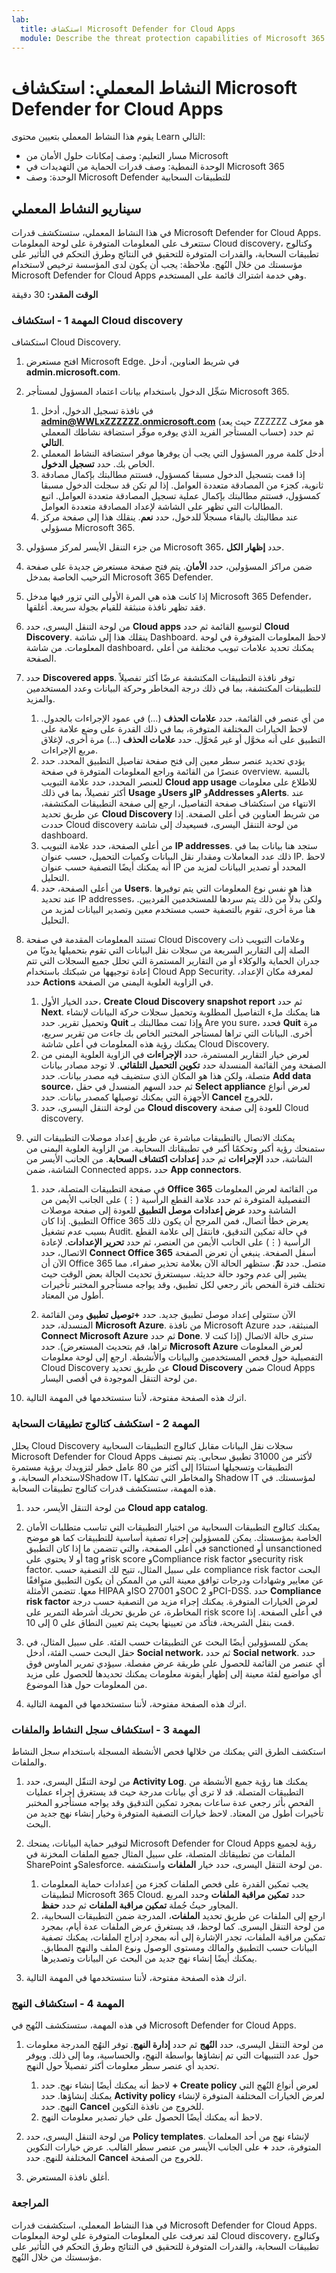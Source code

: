 ```yaml
---
lab:
  title: استكشاف Microsoft Defender for Cloud Apps
  module: Describe the threat protection capabilities of Microsoft 365
---
```


# النشاط المعملي: استكشاف Microsoft Defender for Cloud Apps

يقوم هذا النشاط المعملي بتعيين محتوى Learn التالي:

- مسار التعليم: وصف إمكانات حلول الأمان من Microsoft
- الوحدة النمطية: وصف قدرات الحماية من التهديدات في Microsoft 365
- الوحدة: وصف Microsoft Defender للتطبيقات السحابية

## سيناريو النشاط المعملي

في هذا النشاط المعملي، ستستكشف قدرات Microsoft Defender for Cloud Apps.  ستتعرف على المعلومات المتوفرة على لوحة المعلومات Cloud discovery، وكتالوج تطبيقات السحابة، والقدرات المتوفرة للتحقيق في النتائج وطرق التحكم في التأثير على مؤسستك من خلال النُهج. ملاحظة:  يجب أن يكون لدى المؤسسة ترخيص لاستخدام Microsoft Defender for Cloud Apps وهي خدمة اشتراك قائمة على المستخدم.

**الوقت المقدر:** 30 دقيقة

### المهمة 1 - استكشاف Cloud discovery

استكشاف Cloud Discovery.

1. افتح مستعرض Microsoft Edge. في شريط العناوين، أدخل **admin.microsoft.com**.

1. سَجِّل الدخول باستخدام بيانات اعتماد المسؤول لمستأجر Microsoft 365.
    1. في نافذة تسجيل الدخول، أدخل **admin@WWLxZZZZZZ.onmicrosoft.com** (حيث يعد ZZZZZZ هو معرّف حساب المستأجر الفريد الذي يوفره موفّر استضافة نشاطك المعملي) ثم حدد **التالي**.
    1. أدخل كلمة مرور المسؤول التي يجب أن يوفرها موفر استضافة النشاط المعملي الخاص بك. حدد **تسجيل الدخول**.
    1. إذا قمت بتسجيل الدخول مسبقا كمسؤول، فستتم مطالبتك بإكمال مصادقة ثانوية، كجزء من المصادقة متعددة العوامل. إذا لم تكن قد سجلت الدخول مسبقا كمسؤول، فستتم مطالبتك بإكمال عملية تسجيل المصادقة متعددة العوامل. اتبع المطالبات التي تظهر على الشاشة لإعداد المصادقة متعددة العوامل.
    1. عند مطالبتك بالبقاء مسجلاً للدخول، حدد **نعم**. ينقلك هذا إلى صفحة مركز مسؤولي Microsoft 365.

1. من جزء التنقل الأيسر لمركز مسؤولي Microsoft 365، حدد **إظهار الكل**.

1. ضمن مراكز المسؤولين، حدد **الأمان**.  يتم فتح صفحة مستعرض جديدة على صفحة الترحيب الخاصة بمدخل Microsoft 365 Defender.  

1. إذا كانت هذه هي المرة الأولى التي تزور فيها مدخل Microsoft 365 Defender، فقد تظهر نافذة منبثقة للقيام بجولة سريعة.  أغلقها.

1. من لوحة التنقل اليسرى، حدد **Cloud apps** لتوسيع القائمة ثم حدد **Cloud Discovery**. ينقلك هذا إلى شاشة Dashboard.  لاحظ المعلومات المتوفرة في لوحة المعلومات. من شاشة dashboard، يمكنك تحديد علامات تبويب مختلفة من أعلى الصفحة.  

1. حدد **Discovered apps**. توفر نافذة التطبيقات المكتشفة عرضًا أكثر تفصيلاً للتطبيقات المكتشفة، بما في ذلك درجة المخاطر وحركة البيانات وعدد المستخدمين والمزيد.
    1. من أي عنصر في القائمة، حدد **علامات الحذف** (...) في عمود الإجراءات بالجدول.  لاحظ الخيارات المختلفة المتوفرة، بما في ذلك القدرة على وضع علامة على التطبيق على أنه مخوَّل أو غير مُخوَّل.  حدد **علامات الحذف** (...) مرة أخرى، لإغلاق مربع الإجراءات.
    1. يؤدي تحديد عنصر سطر معين إلى فتح صفحة تفاصيل التطبيق المحدد.  حدد عنصرًا من القائمة وراجع المعلومات المتوفرة في صفحة overview.  بالنسبة للعنصر المحدد، حدد علامة التبويب **Cloud app usage** للاطلاع على معلومات أكثر تفصيلاً، بما في ذلك **Usage** و**Users وIP** و**Addresses** و**Alerts**. عند الانتهاء من استكشاف صفحة التفاصيل، ارجع إلى صفحة التطبيقات المكتشفة، عن طريق تحديد **Cloud Discovery** من شريط العناوين في أعلى الصفحة.  إذا حددت Cloud discovery من لوحة التنقل اليسرى، فسيعيدك إلى شاشة dashboard.
    1. من أعلى الصفحة، حدد علامة التبويب **IP addresses**. ستجد هنا بيانات بما في ذلك عدد المعاملات ومقدار نقل البيانات وكميات التحميل، حسب عنوان IP.  لاحظ أنه يمكنك أيضًا التصفية حسب عنوان IP المحدد أو تصدير البيانات لمزيد من التحليل.
    1. من أعلى الصفحة، حدد **Users**.  هذا هو نفس نوع المعلومات التي يتم توفيرها عند تحديد IP addresses، ولكن بدلاً من ذلك يتم سردها للمستخدمين الفرديين.  هنا مرة أخرى، تقوم بالتصفية حسب مستخدم معين وتصدير البيانات لمزيد من التحليل.

1. تستند المعلومات المقدمة في صفحة Cloud Discovery وعلامات التبويب ذات الصلة إلى التقارير السريعة من سجلات نقل البيانات التي تقوم بتحميلها يدويًا من جدران الحماية والوكلاء أو من التقارير المستمرة التي تحلل جميع السجلات التي تتم إعادة توجيهها من شبكتك باستخدام Cloud App Security.  لمعرفة مكان الإعداد، حدد **Actions** في الزاوية العلوية اليمنى من الصفحة.
    1. حدد الخيار الأول، **Create Cloud Discovery snapshot report** ثم حدد **Next**. هنا يمكنك ملء التفاصيل المطلوبة وتحميل سجلات حركة البيانات لإنشاء وتحميل تقرير.  حدد **Quit** وإذا تمت مطالبتك بـ Are you sure، فحدد **Quit** مرة أخرى.  البيانات التي تراها لمستأجر المختبر الخاص بك جاءت من تقرير سريع، يمكنك رؤية هذه المعلومات في أعلى شاشة Cloud Discovery.
    1. لعرض خيار التقارير المستمرة، حدد **الإجراءات** في الزاوية العلوية اليمنى من الصفحة ومن القائمة المنسدلة حدد **تكوين التحميل التلقائي**.  لا توجد مصادر بيانات متصلة، ولكن هذا هو المكان الذي ستضيف فيه مصدر بيانات. حدد **Add data source**، ثم حدد السهم المنسدل في حقل **Select appliance** لعرض أنواع الأجهزة التي يمكنك توصيلها كمصدر بيانات.  حدد **Cancel** للخروج،
    1. من لوحة التنقل اليسرى، حدد **Cloud discovery** للعودة إلى صفحة Cloud discovery.

1. يمكنك الاتصال بالتطبيقات مباشرة عن طريق إعداد موصلات التطبيقات التي ستمنحك رؤية أكبر وتحكمًا أكبر في تطبيقاتك السحابية. من الزاوية العلوية اليمنى من الشاشة، حدد **الإجراءات** ثم حدد **إعدادات اكتشاف السحابة**.  من الجانب الأيسر من الشاشة، ضمن Connected apps، حدد **App connectors**.  

    1. في صفحة التطبيقات المتصلة، حدد **Office 365** من القائمة لعرض المعلومات التفصيلية المتوفرة ثم حدد علامة القطع الرأسية (⋮) على الجانب الأيمن من الشاشة وحدد **عرض إعدادات موصل التطبيق** للعودة إلى صفحة موصلات التطبيق. إذا كان Office 365 يعرض خطأ اتصال، فمن المرجح أن يكون ذلك بسبب عدم تشغيل Audit.  في حالة تمكين التدقيق، فانتقل إلى علامة القطع الرأسية (⋮) على الجانب الأيمن من العنصر، ثم حدد **تحرير الإعدادات**.  لإعادة الاتصال، حدد **Connect Office 365** أسفل الصفحة. ينبغي أن تعرض الصفحة الآن أن Office 365 متصل. حدد **تمّ**.  ستظهر الحالة الآن بعلامة تحذير صفراء، مما يشير إلى عدم وجود حالة حديثة.  سيستغرق تحديث الحالة بعض الوقت حيث تختلف فترة الفحص بأثر رجعي لكل تطبيق، وقد يواجه مستأجرو المختبر تأخيرات أطول من المعتاد.

    1. الآن ستتولى إعداد موصل تطبيق جديد. حدد **+توصيل تطبيق** ومن القائمة المنسدلة، حدد **Microsoft Azure**.  من نافذة Microsoft Azure المنبثقة، حدد **Connect Microsoft Azure** ثم حدد **Done**.  سترى حالة الاتصال (إذا كنت لا تراها، قم بتحديث المستعرض). حدد **Microsoft Azure** لعرض المعلومات التفصيلية حول فحص المستخدمين والبيانات والأنشطة.  ارجع إلى لوحة معلومات Cloud Discovery عن طريق تحديد **Cloud Discovery** ضمن Cloud Apps من لوحة التنقل الموجودة في أقصى اليسار.

1. اترك هذه الصفحة مفتوحة، لأننا ستستخدمها في المهمة التالية.

### المهمة 2 - استكشف كتالوج تطبيقات السحابة

يحلل Cloud Discovery سجلات نقل البيانات مقابل كتالوج التطبيقات السحابية Microsoft Defender for Cloud Apps لأكثر من 31000 تطبيق سحابي. يتم تصنيف التطبيقات وتسجيلها استنادًا إلى أكثر من 80 عامل خطر لتزويدك برؤية مستمرة لاستخدام السحابة، وShadow IT، والمخاطر التي تشكلها Shadow IT لمؤسستك.  في هذه المهمة، ستستكشف قدرات كتالوج تطبيقات السحابة.

1. من لوحة التنقل الأيسر، حدد **Cloud app catalog**.

1. يمكنك كتالوج التطبيقات السحابية من اختيار التطبيقات التي تناسب متطلبات الأمان الخاصة بمؤسستك. يمكن للمسؤولين إجراء تصفية أساسية للتطبيقات كما هو موضح في أعلى الصفحة، والتي تتضمن ما إذا كان التطبيق sanctioned أو unsanctioned أو لا يحتوي على tag وrisk score وCompliance risk factor وsecurity risk factor.  على سبيل المثال، تتيح لك التصفية حسب compliance risk factor البحث عن معايير وشهادات ودرجات توافق معينة التي من الممكن أن يكون التطبيق متوافقًا معها. تتضمن الأمثلة HIPAA وISO 27001 وSOC 2 وPCI-DSS. حدد **Compliance risk factor** لعرض الخيارات المتوفرة.  يمكنك إجراء مزيد من التصفية حسب درجة المخاطرة، عن طريق تحريك أشرطة التمرير على risk score في أعلى الصفحة. إذا قمت بنقل الشريحة، فتأكد من تعيينها بحيث يتم تعيين النطاق على 0 إلى 10.

1. يمكن للمسؤولين أيضًا البحث عن التطبيقات حسب الفئة.  على سبيل المثال، في حقل البحث حسب الفئة، أدخل **Social network**، ثم حدد **Social network**.  حدد أي عنصر من القائمة للحصول على طريقة عرض مفصلة.  سيؤدي تمرير الماوس فوق أي مواضيع لفئة معينة إلى إظهار أيقونة معلومات يمكنك تحديدها للحصول على مزيد من المعلومات حول هذا الموضوع.

1. اترك هذه الصفحة مفتوحة، لأننا ستستخدمها في المهمة التالية.

### المهمة 3 - استكشاف سجل النشاط والملفات

استكشف الطرق التي يمكنك من خلالها فحص الأنشطة المسجلة باستخدام سجل النشاط والملفات.

1. من لوحة التنقّل اليسرى، حدد **Activity Log**. يمكنك هنا رؤية جميع الأنشطة من التطبيقات المتصلة. قد لا ترى أي بيانات مدرجة حيث قد يستغرق إجراء عمليات الفحص بأثر رجعي عدة ساعات بمجرد تمكين التدقيق وقد يواجه مستأجرو المختبر تأخيرات أطول من المعتاد. لاحظ خيارات التصفية المتوفرة وخيار إنشاء نهج جديد من البحث.

1. لتوفير حماية البيانات، يمنحك Microsoft Defender for Cloud Apps رؤية لجميع الملفات من تطبيقاتك المتصلة، على سبيل المثال جميع الملفات المخزنة في SharePoint وSalesforce. من لوحة التنقل اليسرى، حدد خيار **الملفات** واستكشفه.
    1. يجب تمكين القدرة على فحص الملفات كجزء من إعدادات حماية المعلومات لتطبيقات Microsoft 365 Cloud.  حدد **تمكين مراقبة الملفات** وحدد المربع المجاور حيثُ جُملة **تمكين مراقبة الملفات** ثم حدد **حفظ**.  
    1. ارجع إلى الملفات عن طريق تحديد **الملفات**، المدرجة ضمن التطبيقات السحابية، من لوحة التنقل اليسرى. كما لوحظ، قد يستغرق عرض الملفات عدة أيام، بمجرد تمكين مراقبة الملفات، تجدر الإشارة إلى أنه بمجرد إدراج الملفات، يمكنك تصفية البيانات حسب التطبيق والمالك ومستوى الوصول ونوع الملف والنهج المطابق. يمكنك أيضًا إنشاء نهج جديد من البحث عن البيانات وتصديرها.

1. اترك هذه الصفحة مفتوحة، لأننا ستستخدمها في المهمة التالية.

### المهمة 4 - استكشاف النهج

في هذه المهمة، ستستكشف النُهج في Microsoft Defender for Cloud Apps.

1. من لوحة التنقل اليسرى، حدد **النُهج** ثم حدد **إدارة النهج**.  توفر النهُج المدرجة معلومات حول عدد التنبيهات التي تم إنشاؤها بواسطة النهج، والحساسية، وما إلى ذلك. ويوفر تحديد أي عنصر سطر معلومات أكثر تفصيلاً حول النهج.
    1. لاحظ أنه يمكنك أيضًا إنشاء نهج. حدد **+ Create policy** لعرض أنواع النُهج التي يمكنك إنشاؤها.  حدد **Activity policy** لعرض الخيارات المختلفة المتوفرة لإنشاء النهج.  حدد **Cancel** للخروج من نافذة التكوين.
    1. لاحظ أنه يمكنك أيضًا الحصول على خيار تصدير معلومات النهج.

1. من لوحة التنقل اليسرى، حدد **Policy templates**. لإنشاء نهج من أحد المعلمات المتوفرة، حدد **+** على الجانب الأيسر من عنصر سطر القالب.  عرض خيارات التكوين المختلفة للنهج.  حدد **Cancel** للخروج من الصفحة.

1. أغلق نافذة المستعرض.

### المراجعة

في هذا النشاط المعملي، استكشفت قدرات Microsoft Defender for Cloud Apps.  لقد تعرفت على المعلومات المتوفرة على لوحة المعلومات Cloud discovery، وكتالوج تطبيقات السحابة، والقدرات المتوفرة للتحقيق في النتائج وطرق التحكم في التأثير على مؤسستك من خلال النُهج.
